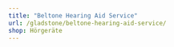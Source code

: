 ```yaml
---
title: "Beltone Hearing Aid Service"
url: /gladstone/beltone-hearing-aid-service/
shop: Hörgeräte
---
```

